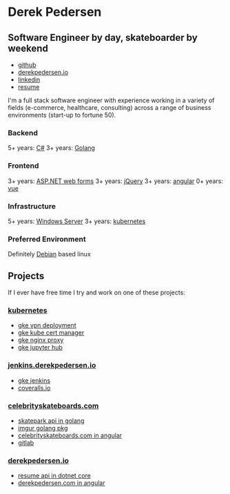 # Derek Pedersen 

## **Software Engineer** by day, skateboarder by weekend ##

- [github](https://www.github.com/derekpedersen) 
- [derekpedersen.io](https://www.derekpedersen.io) 
- [linkedin](https://www.linkedin.com/in/derek-pedersen-67105415/)
- <a href="https://derekpedersen.io/api/resume/download" target="_blank">resume</a>

I'm a full stack software engineer with experience working in a variety of fields (e-commerce, healthcare, consulting) across a range of business environments (start-up to fortune 50).

### Backend ###

5+ years: [C#](https://docs.microsoft.com/en-us/dotnet/csharp/)
3+ years: [Golang](https://golang.org/)

### Frontend ###

3+ years: [ASP.NET web forms](https://www.asp.net/web-forms)
3+ years: [jQuery](https://jquery.com/)
3+ years: [angular](https://angular.io/) 
0+ years: [vue](https://vuejs.org/)

### Infrastructure ###

5+ years: [Windows Server](https://en.wikipedia.org/wiki/Windows_Server)
3+ years: [kubernetes](https://kubernetes.io/)

### Preferred Environment ###

Definitely [Debian](https://www.debian.org/) based linux

## Projects ##

If I ever have free time I try and work on one of these projects:

### [kubernetes](https://cloud.google.com/kubernetes-engine/) ###

- [gke vpn deployment](https://github.com/derekpedersen/gke-vpn)
- [gke kube cert manager](https://github.com/derekpedersen/gke-kube-cert-manager)
- [gke nginx proxy](https://github.com/derekpedersen/gke-nginx-proxy)
- [gke jupyter hub](https://github.com/derekpedersen/gke-jupyter)

### [jenkins.derekpedersen.io](https://jenkins.derekpedersen.io) ###

- [gke jenkins](https://github.com/derekpedersen/gke-jenkins)
- [coveralls.io](https://coveralls.io/github/derekpedersen)

### [celebrityskateboards.com](https://celebrityskateboards.com) ###

- [skatepark api in golang](https://github.com/derekpedersen/skatepark-api-go)
- [imgur golang pkg](https://github.com/derekpedersen/imgur-go)
- [celebrityskateboards.com in angular](https://github.com/derekpedersen/celebrityskateboards-spa-angular)
- [gitlab](https://gitlab.com/celebrityskateboards)

### [derekpedersen.io](https://derekpedersen.io) ###

- [resume api in dotnet core](https://github.com/derekpedersen/resume-api-dotnetcore)
- [derekpedersen.com in angular](https://github.com/derekpedersen/derekpedersen.com-spa-angular)